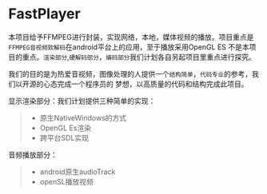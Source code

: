 # FastPlayer
本项目给予FFMPEG进行封装，实现网络，本地，媒体视频的播放。项目重点是`FFMPEG音视频软解码`在android平台上的应用，至于播放采用OpenGL ES
不是本项目的重点。`渲染部分`,`硬解码部分`，`编码部分`我们计划各自另起项目里重点进行探究。

我们的目的是为热爱音视频，图像处理的人提供一个`结构简单`，`代码专业`的参考，我们以开源的心态完成一个程序员的
梦想，以高质量的代码和结构完成此项目。

显示渲染部分：我们计划提供三种简单的实现：

> * 原生NativeWindows的方式
> * OpenGL Es渲染
> * 跨平台SDL实现

音频播放部分：

> * android原生audioTrack
> * openSL播放视频


